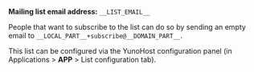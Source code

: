 **Mailing list email address:** `__LIST_EMAIL__`

People that want to subscribe to the list can do so by sending an empty email to `__LOCAL_PART__+subscribe@__DOMAIN_PART__`.

This list can be configured via the YunoHost configuration panel (in Applications > __APP__ > List configuration tab).
